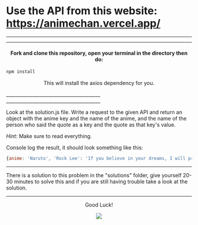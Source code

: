 # Use the API from this website: https://animechan.vercel.app/
________________________________________
________________________________________
<h4 align="center">Fork and clone this repository, open your terminal in the directory then do:</h4>

```javascript
npm install
```

<p align="center">This will install the axios dependency for you.</p>
________________________________________
________________________________________

Look at the solution.js file. Write a request to the given API and return an object with the anime key and the name of the anime, and the name of the person who said the quote as a key and the quote as that key's value.

_Hint_: Make sure to read everything.


Console log the result, it should look something like this:

```javascript 
{anime: 'Naruto', 'Rock Lee': 'If you believe in your dreams, I will prove to you, that you can achieve your dreams just by working hard.'}
```
________________________________________
There is a solution to this problem in the "solutions" folder, give yourself 20-30 minutes to solve this and if you are still having trouble take a look at the solution.


________________________________________
<p align="center">Good Luck!</p>

<p align="center">
  <img src="https://placebear.com/202/203" />
</p>